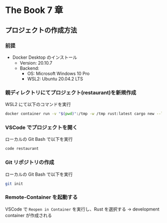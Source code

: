 # The Book 7 章

## プロジェクトの作成方法

### 前提

- Docker Desktop のインストール
  - Version: 20.10.7
  - Backend:
    - OS: Microsoft Windows 10 Pro
    - WSL2: Ubuntu 20.04.2 LTS

### 親ディレクトリにてプロジェクト(restaurant)を新規作成

WSL2 にて以下のコマンドを実行

```bash
docker container run -v "$(pwd)":/tmp -w /tmp rust:latest cargo new --lib restaurant
```

### VSCode でプロジェクトを開く

ローカルの Git Bash で以下を実行

```bash
code restaurant
```

### Git リポジトリの作成

ローカルの Git Bash で以下を実行

```bash
git init
```

### Remote-Container を起動する

VSCode で `Reopen in Container` を実行し、Rust を選択する
-> development container が作成される
